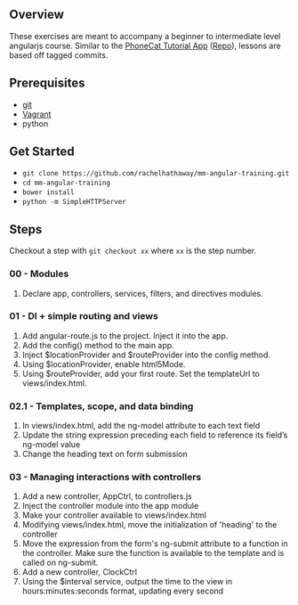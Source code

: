 ## Overview

These exercises are meant to accompany a beginner to intermediate level angularjs course. Similar to the [PhoneCat Tutorial App](https://docs.angularjs.org/tutorial) ([Repo](https://github.com/angular/angular-phonecat)), lessons are based off tagged commits. 

## Prerequisites
- [git](http://git-scm.com/)
- [Vagrant](http://vagrantup.com/)
- python

## Get Started
- `git clone https://github.com/rachelhathaway/mm-angular-training.git`
- `cd mm-angular-training`
- `bower install`
- `python -m SimpleHTTPServer`

## Steps
Checkout a step with `git checkout xx` where `xx` is the step number.

### 00 - Modules
1. Declare app, controllers, services, filters, and directives modules.

### 01 - DI + simple routing and views
1. Add angular-route.js to the project. Inject it into the app.
2. Add the config() method to the main app.
3. Inject $locationProvider and $routeProvider into the config method.
4. Using $locationProvider, enable html5Mode.
5. Using $routeProvider, add your first route. Set the templateUrl to views/index.html.

### 02.1 - Templates, scope, and data binding
1. In views/index.html, add the ng-model attribute to each text field
2. Update the string expression preceding each field to reference its field’s ng-model value
3. Change the heading text on form submission

### 03 - Managing interactions with controllers
1. Add a new controller, AppCtrl, to controllers.js
2. Inject the controller module into the app module
3. Make your controller available to views/index.html
4. Modifying views/index.html, move the initialization of 'heading' to the controller
5. Move the expression from the form's ng-submit attribute to a function in the controller. Make sure the function is available to the template and is called on ng-submit.
6. Add a new controller, ClockCtrl
7. Using the $interval service, output the time to the view in hours:minutes:seconds format, updating every second

